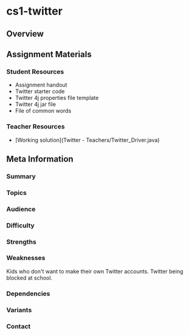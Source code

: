 # cs1-twitter

## Overview

## Assignment Materials

### Student Resources

* Assignment handout
* Twitter starter code
*  Twitter 4j properties file template
*  Twitter 4j jar file
*  File of common words

### Teacher Resources

*  [Working solution](Twitter - Teachers/Twitter_Driver.java)

## Meta Information

### Summary

### Topics

### Audience

### Difficulty

### Strengths

### Weaknesses
Kids who don't want to make their own Twitter accounts.  Twitter being blocked at school.

### Dependencies

### Variants

### Contact

